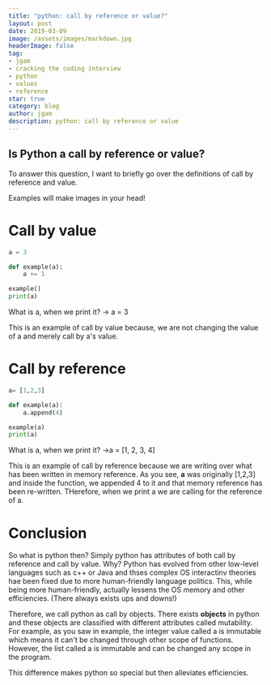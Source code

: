 ```yaml
---
title: "python: call by reference or value?"
layout: post
date: 2019-03-09
image: /assets/images/markdown.jpg
headerImage: false
tag:
- jgam
- cracking the coding interview
- python
- values
- reference
star: true
category: blog
author: jgam
description: python: call by reference or value
---
```


## Is Python a call by reference or value?
To answer this question, I want to briefly go over the definitions of call by reference and value.

Examples will make images in your head!

# Call by value
```python
a = 3

def example(a):
	a += 1

example()
print(a)
```
What is a, when we print it?
-> a = 3

This is an example of call by value because, we are not changing the value of a and merely call by a's value.

# Call by reference
```python
a= [1,2,3]

def example(a):
	a.append(4)

example(a)
print(a)
```
What is a, when we print it?
->a = [1, 2, 3, 4]

This is an example of call by reference because we are writing over what has been written in memory reference. As you see, **a** was originally [1,2,3] and inside the function, we appended 4 to it and that memory reference has been re-written. THerefore, when we print a we are calling for the reference of a.

# Conclusion
So what is python then? Simply python has attributes of both call by reference and call by value. Why? Python has evolved from other low-level languages such as c++ or Java and thses complex OS interactinv theories hae been fixed due to more human-friendly language politics. This, while being more human-friendly, actually lessens the OS memory and other efficiencies. (There always exists ups and downs!)

Therefore, we call python as call by objects. There exists **objects** in python and these objects are classified with different attributes called mutability. For example, as you saw in example, the integer value called a is immutable which means it can't be changed through other scope of functions. However, the list called a is immutable and can be changed any scope in the program.

This difference makes python so special but then alleviates efficiencies.